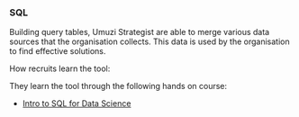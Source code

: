 ### SQL


Building query tables, Umuzi Strategist are able to merge various data sources that the organisation collects. This data is used by the organisation to find effective solutions.

How recruits learn the tool:

They learn the tool through the following hands on course:

- [Intro to SQL for Data Science](https://www.datacamp.com/courses/intro-to-sql-for-data-science?utm_source=adwords_ppc&utm_campaignid=1242944157&utm_adgroupid=52382842759&utm_device=c&utm_keyword=%2Bdatacamp%20%2Bsql&utm_matchtype=b&utm_network=g&utm_adpostion=1t1&utm_creative=257977280394&utm_targetid=kwd-424099050667&utm_loc_interest_ms=&utm_loc_physical_ms=9053242&gclid=EAIaIQobChMI7IWg-8W25AIV1uJ3Ch24gwRMEAAYASAAEgLGC_D_BwE)